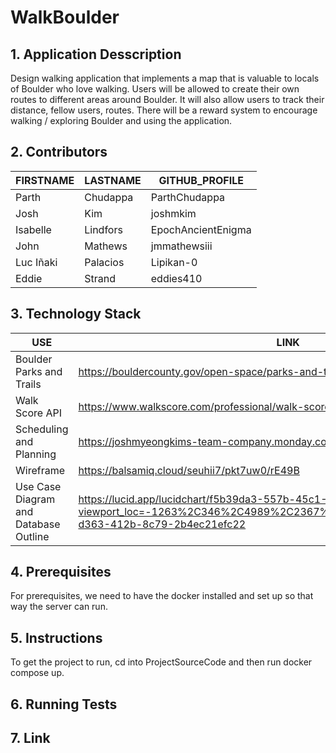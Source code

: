 # WalkBoulder
## 1. Application Desscription
Design walking application that implements a map that is valuable to locals of Boulder who love walking. Users will be allowed to create their own routes to different areas around Boulder. It will also allow users to track their distance, fellow users, routes. There will be a reward system to encourage walking / exploring Boulder and using the application.

## 2. Contributors
FIRSTNAME | LASTNAME  | GITHUB_PROFILE
--------- |---------  |---------------
Parth     | Chudappa  | ParthChudappa
Josh      |  Kim      | joshmkim
Isabelle  | Lindfors  | EpochAncientEnigma
John      | Mathews   | jmmathewsiii 
Luc Iñaki | Palacios  | Lipikan-0
Eddie     | Strand    | eddies410

## 3. Technology Stack
USE | LINK
--- | ----
Boulder Parks and Trails | https://bouldercounty.gov/open-space/parks-and-trails/
Walk Score API | https://www.walkscore.com/professional/walk-score-apis.php
Scheduling and Planning | https://joshmyeongkims-team-company.monday.com/boards/8694244458
Wireframe | https://balsamiq.cloud/seuhii7/pkt7uw0/rE49B
Use Case Diagram and Database Outline | https://lucid.app/lucidchart/f5b39da3-557b-45c1-8c9b-dcb5779e0682/edit?viewport_loc=-1263%2C346%2C4989%2C2367%2C0_0&invitationId=inv_8d07f909-d363-412b-8c79-2b4ec21efc22

## 4. Prerequisites 
For prerequisites, we need to have the docker installed and set up so that way the server can run.

## 5. Instructions 
To get the project to run, cd into ProjectSourceCode and then run docker compose up. 

## 6. Running Tests

## 7. Link 

